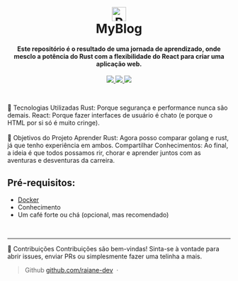 <h1 align="center">
  <br>
    <a href="#">
    <img src="https://raiane-dev.github.io/favicon.ico" alt="Raidev" width="32"></a>
  <br>
  MyBlog
  <br>
</h1>


<h4 align="center">
 Este repositório é o resultado de uma jornada de aprendizado, onde mesclo a potência do Rust com a flexibilidade do React para criar uma aplicação web.
</h4>

<p align="center">
  <a href="https://www.docker.com">
     <img src="https://img.shields.io/badge/Docker-2496ED?style=for-the-badge&logo=docker&logoColor=white" />
  </a>
  <a href="https://www.rust-lang.org">
    <img src="https://img.shields.io/badge/Rust-6b1d09?style=for-the-badge&logo=rust&logoColor=white">
  </a>
  <a href="https://react.dev">
    <img src="https://img.shields.io/badge/React-61DBFB?style=for-the-badge&logo=react&logoColor=white">
  </a>

</p>
<br />

🚀 Tecnologias Utilizadas
Rust: Porque segurança e performance nunca são demais.
React: Porque fazer interfaces de usuário é chato (e porque o HTML por si só é muito cringe).
<br><br>
🎯 Objetivos do Projeto
Aprender Rust: Agora posso comparar golang e rust, já que tenho experiência em ambos.
Compartilhar Conhecimentos: Ao final, a ideia é que todos possamos rir, chorar e aprender juntos com as aventuras e desventuras da carreira.

## Pré-requisitos:

- [Docker](https://docs.docker.com/desktop)
- Conhecimento
- Um café forte ou chá (opcional, mas recomendado)

<br />


---

🙌 Contribuições
Contribuições são bem-vindas! Sinta-se à vontade para abrir issues, enviar PRs ou simplesmente fazer uma telinha a mais.


> Github [github.com/raiane-dev](https://github.com/Raiane-Dev/my-blog.git) &nbsp;&middot;&nbsp;